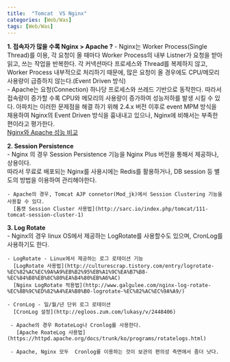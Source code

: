 ```yaml
---
title:  "Tomcat  VS Nginx"
categories: [Web/Was]
tags: [Web/Was]
---
```


**1. 접속자가 많을 수록 Nginx > Apache ?**
    - Nginx는 Worker Process(Single Thread)를 이용, 각 요청이 올 때마다 Worker Process의 내부 Listner가 요청을 받아읽고, 쓰는 작업을 반복한다.  각 커넥션마다 프로세스와 Thread를 복제하지 않고, Worker Process 내부적으로 처리하기 때문에, 많은 요청이 올 경우에도 CPU/메모리 사용량이 급증하지 않는다.(Event Driven 방식)   
    - Apache는 요청(Connection) 하나당 프로세스와 쓰레드 기반으로 동작한다. 따라서 접속량이 증가할 수록 CPU와 메모리의 사용량이 증가하여 성능저하를 발생 시킬 수 있다.  아파치는 이러한 문제점을 해결 하기 위해 2.4.x 버전 이후로 event MPM 방식을 채용하여 Nginx의 Event Driven 방식을 흉내내고 있으나, Nginx에 비해서는 부족한 편이라고 평가한다.  
	  [Nginx와 Apache 성능 비교](http://blog.naver.com/PostView.nhn?blogId=tmondev&logNo=220737182315&redirect=Dlog&widgetTypeCall=true)  
 
**2. Session Persistence**  
    - Nginx 의 경우 Session Persistence 기능을 Nginx Plus 버전을 통해서 제공하나, 상용이다.  
      따라서 무료로 배포되는 Nginx를 사용시에는 Redis를 활용하거나, DB session 등 별도의 방법을 이용하여 관리해야한다.  
 
    - Apache의 경우, Tomcat AJP connetor(Mod_jk)에서 Session Clustering 기능을 사용할 수 있다.  
	  [톰캣 Session Cluster 사용법](http://sarc.io/index.php/tomcat/111-tomcat-session-cluster-1)  
 
**3. Log Rotate**  
    - Nginx의 경우 linux OS에서 제공하는 LogRotate를 사용할수도 있으며, CronLog를 사용하기도 한다.  
 
    - LogRotate - Linux에서 제공하는 로그 로테이션 기능  
      [LogRotate 사용법](http://culturescrap.tistory.com/entry/logrotate-%EC%82%AC%EC%9A%A9%EB%B2%95%EB%A1%9C%EA%B7%B8-%EC%84%B8%EB%8C%80%EA%B4%80%EB%A6%AC)  
      [Nginx LogRotate 적용법](http://www.galgulee.com/nginx-log-rotate-%EC%8B%9C%ED%82%A4%EA%B8%B0-logrotate-%EC%82%AC%EC%9A%A9/)  
 
    - CronLog - 일/월/년 단위 로그 로테이션  
      [CronLog 설정](http://egloos.zum.com/lukasy/v/2448406)
 
     - Apache의 경우 RotateLog나 Cronlog를 사용한다.  
       [Apache RoateLog 사용법](https://httpd.apache.org/docs/trunk/ko/programs/rotatelogs.html)
 
     - Apache, Nginx 모두  Cronlog를 이용하는 것이 보관의 편의성 측면에서 좀더 낫다. 



